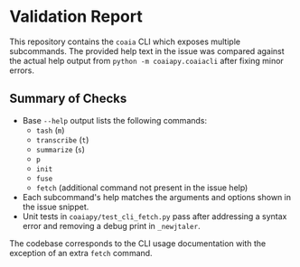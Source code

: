 # Validation Report

This repository contains the `coaia` CLI which exposes multiple subcommands. The provided help text in the issue was compared against the actual help output from `python -m coaiapy.coaiacli` after fixing minor errors.

## Summary of Checks

- Base `--help` output lists the following commands:
  - `tash` (`m`)
  - `transcribe` (`t`)
  - `summarize` (`s`)
  - `p`
  - `init`
  - `fuse`
  - `fetch` (additional command not present in the issue help)
- Each subcommand's help matches the arguments and options shown in the issue snippet.
- Unit tests in `coaiapy/test_cli_fetch.py` pass after addressing a syntax error and removing a debug print in `_newjtaler`.

The codebase corresponds to the CLI usage documentation with the exception of an extra `fetch` command.
